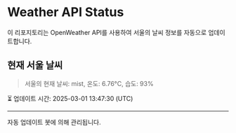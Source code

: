 
# Weather API Status

이 리포지토리는 OpenWeather API를 사용하여 서울의 날씨 정보를 자동으로 업데이트합니다.

## 현재 서울 날씨
> 서울의 현재 날씨: mist, 온도: 6.76°C, 습도: 93%

⏳ 업데이트 시간: 2025-03-01 13:47:30 (UTC)

---
자동 업데이트 봇에 의해 관리됩니다.
